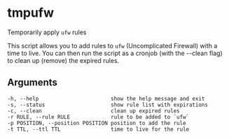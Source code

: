 tmpufw
======

Temporarily apply `ufw` rules

This script allows you to add rules to `ufw` (Uncomplicated Firewall) with a
time to live. You can then run the script as a cronjob (with the --clean flag)
to clean up (remove) the expired rules.

## Arguments
    -h, --help                       show the help message and exit
    -s, --status                     show rule list with expirations
    -c, --clean                      clean up expired rules
    -r RULE, --rule RULE             rule to be added to `ufw`
    -p POSITION, --position POSITION position to add the rule
    -t TTL, --ttl TTL                time to live for the rule
